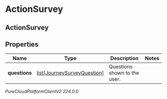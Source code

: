 # ActionSurvey

## ActionSurvey

## Properties

|Name | Type | Description | Notes|
|------------ | ------------- | ------------- | -------------|
| **questions** | [list[JourneySurveyQuestion]](JourneySurveyQuestion) | Questions shown to the user. | |



_PureCloudPlatformClientV2 224.0.0_
